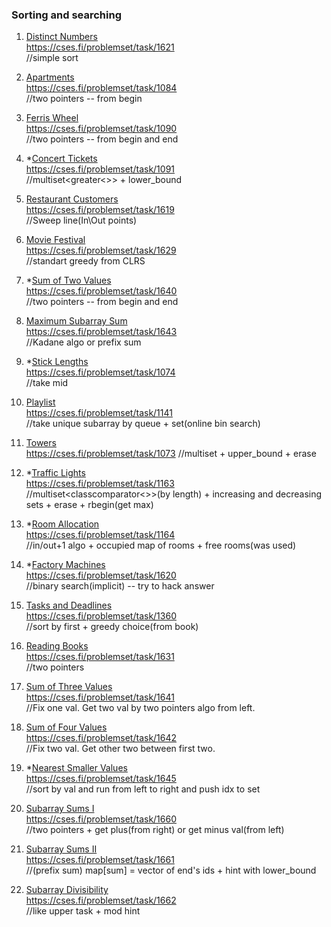 ### Sorting and searching


1. [Distinct Numbers](sorting_and_searching/distinct_numbers.cpp)  
https://cses.fi/problemset/task/1621   
//simple sort

2. [Apartments](sorting_and_searching/apartments.cpp)  
https://cses.fi/problemset/task/1084  
//two pointers -- from begin

3. [Ferris Wheel](sorting_and_searching/ferris_wheel.cpp)  
https://cses.fi/problemset/task/1090  
//two pointers -- from begin and end

4. *[Concert Tickets](sorting_and_searching/concert_tickets.cpp)  
https://cses.fi/problemset/task/1091  
//multiset<greater<>> + lower_bound

5. [Restaurant Customers](sorting_and_searching/restaurant_customers.cpp)  
https://cses.fi/problemset/task/1619  
//Sweep line(In\Out points)

6. [Movie Festival](sorting_and_searching/movie_festival.cpp)  
https://cses.fi/problemset/task/1629  
//standart greedy from CLRS

7. *[Sum of Two Values](sorting_and_searching/sum_of_two_values.cpp)  
https://cses.fi/problemset/task/1640   
//two pointers -- from begin and end

8. [Maximum Subarray Sum](sorting_and_searching/maximum_subarray_sum.cpp)  
https://cses.fi/problemset/task/1643  
//Kadane algo or prefix sum

9. *[Stick Lengths](sorting_and_searching/stick_lengths.cpp)  
https://cses.fi/problemset/task/1074  
//take mid

10. [Playlist](sorting_and_searching/playlist.cpp)  
https://cses.fi/problemset/task/1141  
//take unique subarray by queue + set(online bin search)

11. [Towers](sorting_and_searching/towers.cpp)  
https://cses.fi/problemset/task/1073 
//multiset + upper_bound + erase

12. *[Traffic Lights](sorting_and_searching/traffic_lights.cpp)  
https://cses.fi/problemset/task/1163   
//multiset<classcomparator<>>(by length) + increasing and decreasing sets + erase + rbegin(get max)

12. *[Room Allocation](sorting_and_searching/room_allocation.cpp)  
https://cses.fi/problemset/task/1164   
//in/out+1 algo + occupied map of rooms + free rooms(was used) 

12. *[Factory Machines](sorting_and_searching/factory_machines.cpp)  
https://cses.fi/problemset/task/1620  
//binary search(implicit) -- try to hack answer

12. [Tasks and Deadlines](sorting_and_searching/tasks_and_deadlines.cpp)  
https://cses.fi/problemset/task/1360  
//sort by first + greedy choice(from book)

12. [Reading Books](sorting_and_searching/reading_books.cpp)  
https://cses.fi/problemset/task/1631  
//two pointers

12. [Sum of Three Values](sorting_and_searching/sum_of_three_values.cpp)  
https://cses.fi/problemset/task/1641  
//Fix one val. Get two val by two pointers algo from left.

12. [Sum of Four Values](sorting_and_searching/sum_of_four_values.cpp)  
https://cses.fi/problemset/task/1642  
//Fix two val. Get other two between first two.

12. *[Nearest Smaller Values](sorting_and_searching/nearest_smaller_values.cpp)  
https://cses.fi/problemset/task/1645  
//sort by val and run from left to right and push idx to set

12. [Subarray Sums I](sorting_and_searching/subarray_sums_1.cpp)  
https://cses.fi/problemset/task/1660  
//two pointers + get plus(from right) or get minus val(from left)

12. [Subarray Sums II](sorting_and_searching/subarray_sums_2.cpp)  
https://cses.fi/problemset/task/1661  
//(prefix sum) map[sum] = vector of end's ids + hint with lower_bound

12. [Subarray Divisibility](sorting_and_searching/subarray_divisibility.cpp)  
https://cses.fi/problemset/task/1662  
//like upper task + mod hint